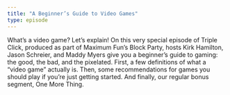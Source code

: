 ```yaml
---
title: "A Beginner’s Guide to Video Games"
type: episode
---
```

What’s a video game? Let’s explain! On this very special episode of Triple Click, produced as part of Maximum Fun’s Block Party, hosts Kirk Hamilton, Jason Schreier, and Maddy Myers give you a beginner’s guide to gaming: the good, the bad, and the pixelated. First, a few definitions of what a “video game” actually is. Then, some recommendations for games you should play if you’re just getting started. And finally, our regular bonus segment, One More Thing.